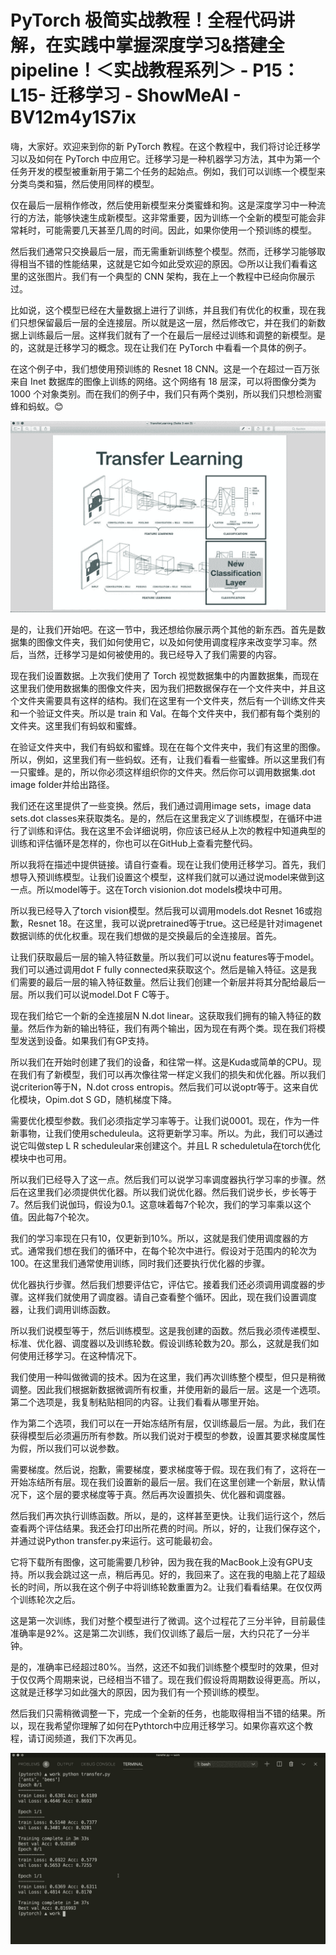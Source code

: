 # PyTorch 极简实战教程！全程代码讲解，在实践中掌握深度学习&搭建全pipeline！＜实战教程系列＞ - P15：L15- 迁移学习 - ShowMeAI - BV12m4y1S7ix

嗨，大家好。欢迎来到你的新 PyTorch 教程。在这个教程中，我们将讨论迁移学习以及如何在 PyTorch 中应用它。迁移学习是一种机器学习方法，其中为第一个任务开发的模型被重新用于第二个任务的起始点。例如，我们可以训练一个模型来分类鸟类和猫，然后使用同样的模型。

仅在最后一层稍作修改，然后使用新模型来分类蜜蜂和狗。这是深度学习中一种流行的方法，能够快速生成新模型。这非常重要，因为训练一个全新的模型可能会非常耗时，可能需要几天甚至几周的时间。因此，如果你使用一个预训练的模型。

然后我们通常只交换最后一层，而无需重新训练整个模型。然而，迁移学习能够取得相当不错的性能结果，这就是它如今如此受欢迎的原因。😊所以让我们看看这里的这张图片。我们有一个典型的 CNN 架构，我在上一个教程中已经向你展示过。

比如说，这个模型已经在大量数据上进行了训练，并且我们有优化的权重，现在我们只想保留最后一层的全连接层。所以就是这一层，然后修改它，并在我们的新数据上训练最后一层。这样我们就有了一个在最后一层经过训练和调整的新模型。是的，这就是迁移学习的概念。现在让我们在 PyTorch 中看看一个具体的例子。

在这个例子中，我们想使用预训练的 Resnet 18 CNN。这是一个在超过一百万张来自 Inet 数据库的图像上训练的网络。这个网络有 18 层深，可以将图像分类为 1000 个对象类别。而在我们的例子中，我们只有两个类别，所以我们只想检测蜜蜂和蚂蚁。😊

![](img/96844ee58fe06a9d803e6f751f732b19_1.png)

是的，让我们开始吧。在这一节中，我还想给你展示两个其他的新东西。首先是数据集的图像文件夹，我们如何使用它，以及如何使用调度程序来改变学习率。然后，当然，迁移学习是如何被使用的。我已经导入了我们需要的内容。

现在我们设置数据。上次我们使用了 Torch 视觉数据集中的内置数据集，而现在这里我们使用数据集的图像文件夹，因为我们把数据保存在一个文件夹中，并且这个文件夹需要具有这样的结构。我们在这里有一个文件夹，然后有一个训练文件夹和一个验证文件夹。所以是 train 和 Val。在每个文件夹中，我们都有每个类别的文件夹。这里我们有蚂蚁和蜜蜂。

在验证文件夹中，我们有蚂蚁和蜜蜂。现在在每个文件夹中，我们有这里的图像。所以，例如，这里我们有一些蚂蚁。还有，让我们看看一些蜜蜂。所以这里我们有一只蜜蜂。是的，所以你必须这样组织你的文件夹。然后你可以调用数据集.dot image folder并给出路径。

我们还在这里提供了一些变换。然后，我们通过调用image sets，image data sets.dot classes来获取类名。是的，然后在这里我定义了训练模型，在循环中进行了训练和评估。我在这里不会详细说明，你应该已经从上次的教程中知道典型的训练和评估循环是怎样的，你也可以在GitHub上查看完整代码。

所以我将在描述中提供链接。请自行查看。现在让我们使用迁移学习。首先，我们想导入预训练模型。让我们设置这个模型，这样我们就可以通过说model来做到这一点。所以model等于。这在Torch visionion.dot models模块中可用。

所以我已经导入了torch vision模型。然后我可以调用models.dot Resnet 16或抱歉，Resnet 18。在这里，我可以说pretrained等于true。这已经是针对imagenet数据训练的优化权重。现在我们想做的是交换最后的全连接层。首先。

让我们获取最后一层的输入特征数量。所以我们可以说nu features等于model。我们可以通过调用dot F fully connected来获取这个。然后是输入特征。这是我们需要的最后一层的输入特征数量。然后让我们创建一个新层并将其分配给最后一层。所以我们可以说model.Dot F C等于。

现在我们给它一个新的全连接层N N.dot linear。这获取我们拥有的输入特征的数量。然后作为新的输出特征，我们有两个输出，因为现在有两个类。现在我们将模型发送到设备。如果我们有GP支持。

所以我们在开始时创建了我们的设备，和往常一样。这是Kuda或简单的CPU。现在我们有了新模型，我们可以再次像往常一样定义我们的损失和优化器。所以我们说criterion等于N，N.dot cross entropis。然后我们可以说optr等于。这来自优化模块，Opim.dot S GD，随机梯度下降。

需要优化模型参数。我们必须指定学习率等于。让我们说0001。现在，作为一件新事物，让我们使用scheduleula。这将更新学习率。所以。为此，我们可以通过说它叫做step L R scheduleular来创建这个。并且L R scheduletula在torch优化模块中也可用。

所以我们已经导入了这一点。然后我们可以说学习率调度器执行学习率的步骤。然后在这里我们必须提供优化器。所以我们说优化器。然后我们说步长，步长等于7。然后我们说伽玛，假设为0.1。这意味着每7个轮次，我们的学习率乘以这个值。因此每7个轮次。

我们的学习率现在只有10，仅更新到10%。所以，这就是我们使用调度器的方式。通常我们想在我们的循环中，在每个轮次中进行。假设对于范围内的轮次为100。在这里我们通常使用训练，同时我们还要执行优化器的步骤。

优化器执行步骤。然后我们想要评估它，评估它。接着我们还必须调用调度器的步骤。这样我们就使用了调度器。请自己查看整个循环。因此，现在我们设置调度器，让我们调用训练函数。

所以我们说模型等于，然后训练模型。这是我创建的函数。然后我必须传递模型、标准、优化器、调度器以及训练轮数。假设训练轮数为20。那么，这就是我们如何使用迁移学习。在这种情况下。

我们使用一种叫做微调的技术。因为在这里，我们再次训练整个模型，但只是稍微调整。因此我们根据新数据微调所有权重，并使用新的最后一层。这是一个选项。第二个选项是，我复制粘贴相同的内容。让我们看看从哪里开始。

作为第二个选项，我们可以在一开始冻结所有层，仅训练最后一层。为此，我们在获得模型后必须遍历所有参数。所以我们说对于模型的参数，设置其要求梯度属性为假，所以我们可以说参数。

需要梯度。然后说，抱歉，需要梯度，要求梯度等于假。现在我们有了，这将在一开始冻结所有层。现在我们设置新的最后一层。我们在这里创建一个新层，默认情况下，这个层的要求梯度等于真。然后再次设置损失、优化器和调度器。

然后我们再次执行训练函数。所以，是的，这样甚至更快。让我们运行这个，然后查看两个评估结果。我还会打印出所花费的时间。所以，好的，让我们保存这个，并通过说Python transfer.py来运行。这可能最初会。

它将下载所有图像，这可能需要几秒钟，因为我在我的MacBook上没有GPU支持。所以我会跳过这一点，稍后再见。好的，我回来了。这在我的电脑上花了超级长的时间，所以我在这个例子中将训练轮数重置为2。让我们看看结果。在仅仅两个训练轮次之后。

这是第一次训练，我们对整个模型进行了微调。这个过程花了三分半钟，目前最佳准确率是92%。这是第二次训练，我们仅训练了最后一层，大约只花了一分半钟。

是的，准确率已经超过80%。当然，这还不如我们训练整个模型时的效果，但对于仅仅两个周期来说，已经相当不错了。现在我们假设将周期数设得更高。所以，这就是迁移学习如此强大的原因，因为我们有一个预训练的模型。

然后我们只需稍微调整一下，完成一个全新的任务，也能取得相当不错的结果。所以，现在我希望你理解了如何在Pythtorch中应用迁移学习。如果你喜欢这个教程，请订阅频道，我们下次再见。

![](img/96844ee58fe06a9d803e6f751f732b19_3.png)

